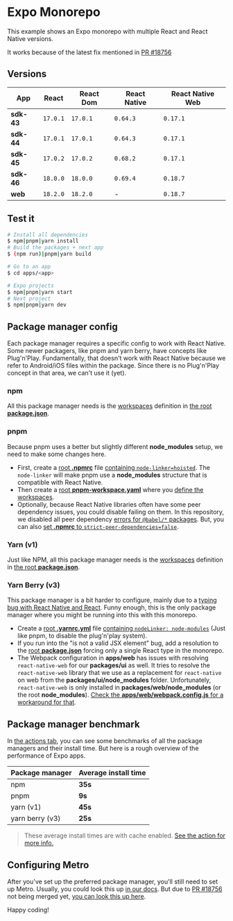 # Expo Monorepo

This example shows an Expo monorepo with multiple React and React Native versions.

It works because of the latest fix mentioned in [PR #18756](https://github.com/expo/expo/pull/18756)

## Versions

| App        | React    | React Dom | React Native | React Native Web |
| ---------- | -------- | --------- | ------------ | ---------------- |
| **sdk-43** | `17.0.1` | `17.0.1`  | `0.64.3`     | `0.17.1`         |
| **sdk-44** | `17.0.1` | `17.0.1`  | `0.64.3`     | `0.17.1`         |
| **sdk-45** | `17.0.2` | `17.0.2`  | `0.68.2`     | `0.17.1`         |
| **sdk-46** | `18.0.0` | `18.0.0`  | `0.69.4`     | `0.18.7`         |
| **web**    | `18.2.0` | `18.2.0`  | -            | `0.18.7`         |

## Test it

```bash
# Install all dependencies
$ npm|pnpm|yarn install
# Build the packages + next app
$ (npm run)|pnpm|yarn build

# Go to an app
$ cd apps/<app>

# Expo projects
$ npm|pnpm|yarn start
# Next project
$ npm|pnpm|yarn dev 
```

## Package manager config

Each package manager requires a specific config to work with React Native. Some newer packagers, like pnpm and yarn berry, have concepts like Plug'n'Play. Fundamentally, that doesn't work with React Native because we refer to Android/iOS files within the package. Since there is no Plug'n'Play concept in that area, we can't use it (yet).

### npm

All this package manager needs is the [workspaces](https://docs.npmjs.com/cli/v8/using-npm/workspaces) definition in [the root **package.json**](https://github.com/byCedric/nice-little-present-for-brent/blob/main/package.json#L4-L7).

### pnpm

Because pnpm uses a better but slightly different **node_modules** setup, we need to make some changes here.
- First, create a [root **.npmrc**](https://github.com/byCedric/nice-little-present-for-brent/blob/main/.npmrc) file [containing `node-linker=hoisted`](https://pnpm.io/npmrc#node-linker). The `node-linker` will make pnpm use a **node_modules** structure that is compatible with React Native.
- Then create a [root **pnpm-workspace.yaml**](https://github.com/byCedric/nice-little-present-for-brent/blob/main/pnpm-workspace.yaml) where you [define the workspaces](https://pnpm.io/pnpm-workspace_yaml).
- Optionally, because React Native libraries often have some peer dependency issues, you could disable failing on them. In this repository, we disabled all peer dependency [errors for `@babel/*` packages](https://github.com/byCedric/nice-little-present-for-brent/blob/main/package.json#L19-L25). But, you can also [set **.npmrc** to `strict-peer-dependencies=false`](https://pnpm.io/npmrc#strict-peer-dependencies).

### Yarn (v1)

Just like NPM, all this package manager needs is the [workspaces](https://docs.npmjs.com/cli/v8/using-npm/workspaces) definition in [the root **package.json**](https://github.com/byCedric/nice-little-present-for-brent/blob/main/package.json#L4-L7).

### Yarn Berry (v3)

This package manager is a bit harder to configure, mainly due to a [typing bug with React Native and React](https://github.com/DefinitelyTyped/DefinitelyTyped/issues/59862). Funny enough, this is the only package manager where you might be running into this with this monorepo.
- Create a [root **.yarnrc.yml**](https://github.com/byCedric/nice-little-present-for-brent/blob/main/.yarnrc.yml) file [containing `nodeLinker: node-modules`](https://yarnpkg.com/configuration/yarnrc#nodeLinker) (Just like pnpm, to disable the plug'n'play system).
- If you run into the "is not a valid JSX element" bug, add a resolution to the [root **package.json**](https://github.com/byCedric/nice-little-present-for-brent/blob/main/package.json#L15-L18) forcing only a single React type in the monorepo.
- The Webpack configuration in **apps/web** has issues with resolving `react-native-web` for our **packages/ui** as well. It tries to resolve the `react-native-web` library that we use as a replacement for `react-native` on web from the **packages/ui/node_modules** folder. Unfortunately, `react-native-web` is only installed in **packages/web/node_modules** (or the root **node_modules**). [Check the **apps/web/webpack.config.js** for a workaround for that](https://github.com/byCedric/nice-little-present-for-brent/blob/main/apps/web/next.config.js#L22-L29).

## Package manager benchmark

In [the actions tab](https://github.com/byCedric/nice-little-present-for-brent/actions), you can see some benchmarks of all the package managers and their install time. But here is a rough overview of the performance of Expo apps.

Package manager | Average install time
---             | ---
npm             | **35s**
pnpm            | **9s**
yarn (v1)       | **45s**
yarn berry (v3) | **25s**

> These average install times are with cache enabled. [See the action for more info.](https://github.com/byCedric/nice-little-present-for-brent/blob/main/.github/workflows/benchmark.yml)

## Configuring Metro

After you've set up the preferred package manager, you'll still need to set up Metro. Usually, you could look this up [in our docs](https://docs.expo.dev/guides/monorepo). But due to [PR #18756](https://github.com/expo/expo/pull/18756) not being merged yet, [you can look this up here](https://github.com/expo/expo/blob/%40bycedric/docs/monorepo/docs/pages/guides/monorepos.md).

Happy coding!
